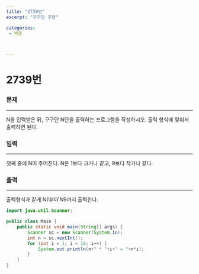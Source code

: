 ```yaml
---
title: "2739번"
excerpt: "구구단 구현"

categories:
 - 백준



---
```




# 2739번

### 문제

---

N을 입력받은 뒤, 구구단 N단을 출력하는 프로그램을 작성하시오. 출력 형식에 맞춰서 출력하면 된다.

### 입력

---

첫째 줄에 N이 주어진다. N은 1보다 크거나 같고, 9보다 작거나 같다.

### 출력

---

출력형식과 같게 N*1부터 N*9까지 출력한다.

```java
import java.util.Scanner;

public class Main {
    public static void main(String[] args) {
        Scanner sc = new Scanner(System.in);
        int n = sc.nextInt();
        for (int i = 1; i < 10; i++) {
            System.out.println(n+" * "+i+" = "+n*i);
        }
    }
}

```